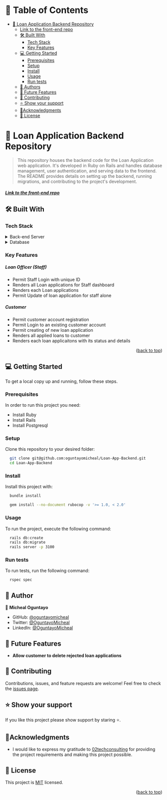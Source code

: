 
<a name="readme-top"></a>

# 📗 Table of Contents
- [📖 Loan Application Backend Repository](#-about-project)
  - [Link to the front-end repo](#link-to-the-front-end-repo)
  - [🛠 Built With ](#-built-with-)
    - [Tech Stack ](#tech-stack-)
    - [Key Features ](#key-features-)
  - [💻 Getting Started ](#-getting-started-)
    - [Prerequisites](#prerequisites)
    - [Setup](#setup)
    - [Install](#install)
    - [Usage](#usage)
    - [Run tests](#run-tests)
  - [👥 Authors ](#-authors-)
  - [🔭 Future Features ](#-future-features-)
  - [🤝 Contributing ](#-contributing-)
  - [⭐ Show your support ](#-show-your-support-)
  - [🙏Acknowledgments ](#acknowledgments-)
  - [📝 License ](#-license-)

# 📖 Loan Application Backend Repository <a name="about-project"></a>

> This repository houses the backend code for the Loan Application web application. It's developed in Ruby on Rails and handles database management, user authentication, and serving data to the frontend. The README provides details on setting up the backend, running migrations, and contributing to the project's development. 


##### [Link to the front-end repo](https://github.com/oguntayomicheal/Loan-App-Front-end)

## 🛠 Built With <a name="built-with"></a>

### Tech Stack <a name="tech-stack"></a>

<details>
  <summary>Back-end Server</summary>
  <ul>
    <li><a href="https://rubyonrails.org/">Ruby on Rails</a></li>
  </ul>
</details>

<details>
<summary>Database</summary>
  <ul>
    <li><a href="https://www.postgresql.org/">PostgreSQL</a></li>
  </ul>
</details>

### Key Features <a name="key-features"></a>

##### **Loan Officer (Staff)**
- Permit Staff Login with unique ID
- Renders all Loan applications for Staff dashboard
- Renders each Loan applications 
- Permit Update of loan application for staff alone

##### **Customer**
- Permit customer account registration 
- Permit Login to an existing customer account
- Permit creating of new loan application 
- Renders all applied loans to customer 
- Renders each loan applicaitons with its status and details

<p align="right">(<a href="#readme-top">back to top</a>)</p>

## 💻 Getting Started <a name="getting-started"></a>

To get a local copy up and running, follow these steps.

### Prerequisites

In order to run this project you need:

- Install Ruby
- Install Rails
- Install Postgresql

### Setup

Clone this repository to your desired folder:

```sh
  git clone git@github.com:oguntayomicheal/Loan-App-Backend.git
  cd Loan-App-Backend
```

### Install

Install this project with:

```sh
  bundle install
```

```sh
  gem install --no-document rubocop -v '>= 1.0, < 2.0'
```

### Usage

To run the project, execute the following command:

```sh
  rails db:create
  rails db:migrate
  rails server -p 3100
```
### Run tests

To run tests, run the following command:

```sh
  rspec spec
```

## 👥 Author <a name="authors"></a>

👤 **Micheal Oguntayo**

- GitHub: [@oguntayomicheal](https://github.com/oguntayomicheal)
- Twitter: [@OguntayoMicheal](https://twitter.com/Oguns_micky)
- LinkedIn: [@OguntayoMicheal](https://www.linkedin.com/in/ogunsmicky/)

## 🔭 Future Features <a name="future-features"></a>

- **Allow customer to delete rejected loan applications**


## 🤝 Contributing <a name="contributing"></a>

Contributions, issues, and feature requests are welcome!
Feel free to check the [issues page](https://github.com/oguntayomicheal/Loan-App-Backend/issues).


## ⭐ Show your support <a name="support"></a>

If you like this project please show support by staring :star:️.


## 🙏Acknowledgments <a name="acknowledgements"></a>

- I would like to express my gratitude to [02techconsulting](https://www.02herotechconsulting.com/) for providing the project requirements and making this project possible. 

## 📝 License <a name="license"></a>

This project is [MIT](./LICENSE) licensed.

<p align="right">(<a href="#readme-top">back to top</a>)</p>
